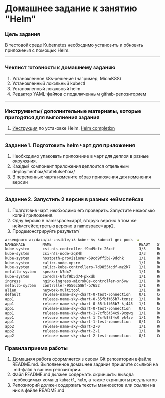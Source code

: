 # Домашнее задание к занятию "Helm"

### Цель задания

В тестовой среде Kubernetes необходимо установить и обновить приложения с помощью Helm.

------

### Чеклист готовности к домашнему заданию

1. Установленное k8s-решение (например, MicroK8S)
2. Установленный локальный kubectl
3. Установленный локальный helm
4. Редактор YAML-файлов с подключенным github-репозиторием

------

### Инструменты/ дополнительные материалы, которые пригодятся для выполнения задания

1. [Инструкция](https://helm.sh/docs/intro/install/) по установке Helm. [Helm completion](https://helm.sh/docs/helm/helm_completion/)

------

### Задание 1. Подготовить helm чарт для приложения

1. Необходимо упаковать приложение в чарт для деплоя в разные окружения. 
2. Каждый компонент приложения деплоится отдельным deployment’ом/statefulset’ом/
3. В переменных чарта измените образ приложения для изменения версии.

------
### Задание 2. Запустить 2 версии в разных неймспейсах

1. Подготовив чарт, необходимо его проверить. Запуститe несколько копий приложения.
2. Одну версию в namespace=app1, вторую версию в том же неймспейсе;третью версию в namespace=app2.
3. Продемонстрируйте результат/
```bash
arsen@aurora:/data/12-ansible/13-kuber-5$ kubectl get pods -A
NAMESPACE        NAME                                        READY   STATUS      RESTARTS         AGE
kube-system      csi-nfs-controller-f9bd9cfc-26ccf           3/3     Running     6 (4d1h ago)     5d13h
kube-system      csi-nfs-node-zq84h                          3/3     Running     6 (4d1h ago)     5d13h
kube-system      hostpath-provisioner-69cd9ff5b8-9dchk       1/1     Running     2 (4d1h ago)     5d10h
kube-system      calico-node-xpsrv                           1/1     Running     3 (4d1h ago)     7d1h
kube-system      calico-kube-controllers-7d9855fcdf-mz2k7    1/1     Running     3 (4d1h ago)     7d1h
metallb-system   speaker-k7dx7                               1/1     Running     149 (4d1h ago)   8d
kube-system      coredns-6f5f9b5d74-pkxdk                    1/1     Running     4 (4d1h ago)     8d
ingress          nginx-ingress-microk8s-controller-xn5vw     1/1     Running     4 (4d1h ago)     7d18h
metallb-system   controller-9556c586f-b7652                  1/1     Running     4 (4d1h ago)     8d
alien            network-multitool                           1/1     Running     0                35h
default          release-name-sky-chart-0-test-connection    0/1     Completed   0                12h
app1             release-name-sky-chart-0-55fbff65b7-txnzz   1/1     Running     0                28s
app1             release-name-sky-chart-0-55fbff65b7-kj445   1/1     Running     0                28s
app1             release-name-sky-chart-0-test-connection    0/1     Completed   0                28s
app1             release-name-sky-chart-1-7cfb5f54c9-9xgwq   1/1     Running     0                18s
app1             release-name-sky-chart-1-7cfb5f54c9-pk4zb   1/1     Running     0                18s
app1             release-name-sky-chart-1-test-connection    0/1     Completed   0                18s
app2             release-name-sky-chart-2-0                  1/1     Running     0                5s
app2             release-name-sky-chart-2-1                  1/1     Running     0                4s
app2             release-name-sky-chart-2-test-connection    0/1     Completed   0                5s
```

### Правила приема работы

1. Домашняя работа оформляется в своем Git репозитории в файле README.md. Выполненное домашнее задание пришлите ссылкой на .md-файл в вашем репозитории.
2. Файл README.md должен содержать скриншоты вывода необходимых команд `kubectl`, `helm`, а также скриншоты результатов
3. Репозиторий должен содержать тексты манифестов или ссылки на них в файле README.md

